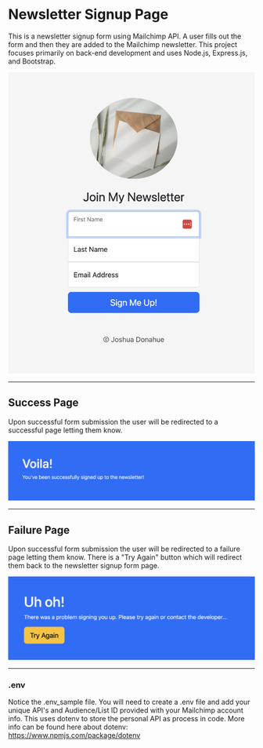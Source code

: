 # Newsletter Signup Page

This is a newsletter signup form using Mailchimp API. A user fills out the form and then they are added to the Mailchimp newsletter. This project focuses primarily on back-end development and uses Node.js, Express.js, and Bootstrap.

<img src="public/images/newsletter-signup-1.png">

---

## Success Page

Upon successful form submission the user will be redirected to a successful page letting them know.

<img src="public/images/newsletter-signup-2.png">

---

## Failure Page

Upon successful form submission the user will be redirected to a failure page letting them know. There is a "Try Again" button which will redirect them back to the newsletter signup form page.


<img src="public/images/newsletter-signup-3.png">

---

### .env

Notice the .env_sample file. You will need to create a .env file and add your unique API's and Audience/List ID provided with your Mailchimp account info. This uses dotenv to store the personal API as process in code. More info can be found here about dotenv: https://www.npmjs.com/package/dotenv
